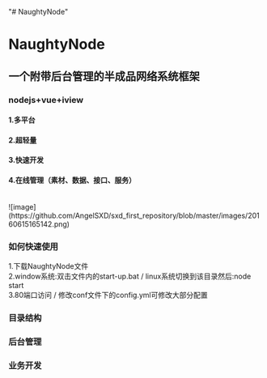 "# NaughtyNode"  

# NaughtyNode  

## 一个附带后台管理的半成品网络系统框架  
### nodejs+vue+iview 
   
#### 1.多平台  
#### 2.超轻量  
#### 3.快速开发  
#### 4.在线管理（素材、数据、接口、服务）  

</br>
![image](https://github.com/AngelSXD/sxd_first_repository/blob/master/images/20160615165142.png)
</br>

###  如何快速使用  

1.下载NaughtyNode文件  
2.window系统:双击文件内的start-up.bat / linux系统切换到该目录然后:node start  
3.80端口访问 / 修改conf文件下的config.yml可修改大部分配置  

###  目录结构  

###  后台管理  

###  业务开发  
